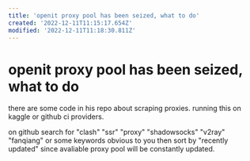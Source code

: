 ```yaml
---
title: 'openit proxy pool has been seized, what to do'
created: '2022-12-11T11:15:17.654Z'
modified: '2022-12-11T11:18:30.811Z'
---
```


# openit proxy pool has been seized, what to do

there are some code in his repo about scraping proxies. running this on kaggle or github ci providers.

on github search for "clash" "ssr" "proxy" "shadowsocks" "v2ray" "fanqiang" or some keywords obvious to you then sort by "recently updated" since avaliable proxy pool will be constantly updated.
